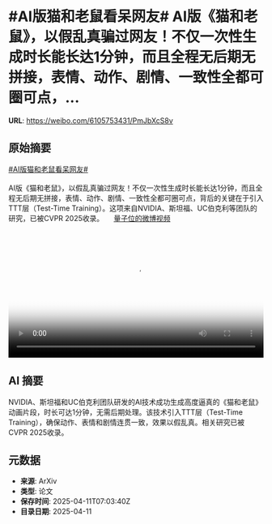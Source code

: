 # #AI版猫和老鼠看呆网友# AI版《猫和老鼠》，以假乱真骗过网友！不仅一次性生成时长能长达1分钟，而且全程无后期无拼接，表情、动作、剧情、一致性全都可圈可点，...

**URL**: https://weibo.com/6105753431/PmJbXcS8v

## 原始摘要

<a href="https://m.weibo.cn/search?containerid=231522type%3D1%26t%3D10%26q%3D%23AI%E7%89%88%E7%8C%AB%E5%92%8C%E8%80%81%E9%BC%A0%E7%9C%8B%E5%91%86%E7%BD%91%E5%8F%8B%23&amp;extparam=%23AI%E7%89%88%E7%8C%AB%E5%92%8C%E8%80%81%E9%BC%A0%E7%9C%8B%E5%91%86%E7%BD%91%E5%8F%8B%23" data-hide=""><span class="surl-text">#AI版猫和老鼠看呆网友#</span></a> <br><br>AI版《猫和老鼠》，以假乱真骗过网友！不仅一次性生成时长能长达1分钟，而且全程无后期无拼接，表情、动作、剧情、一致性全都可圈可点，背后的关键在于引入TTT层（Test-Time Training）。这项来自NVIDIA、斯坦福、UC伯克利等团队的研究，已被CVPR 2025收录。 <a href="https://video.weibo.com/show?fid=1034:5153952732217419" data-hide=""><span class="url-icon"><img style="width: 1rem;height: 1rem" src="https://h5.sinaimg.cn/upload/2015/09/25/3/timeline_card_small_video_default.png" referrerpolicy="no-referrer"></span><span class="surl-text">量子位的微博视频</span></a><br clear="both"><div style="clear: both"></div><video controls="controls" poster="https://tvax1.sinaimg.cn/orj480/006Fd7o3ly1i0bwepkfubj30u01hcady.jpg" style="width: 100%"><source src="https://f.video.weibocdn.com/o0/DppQcaoplx08nmMzUwpW01041200iOiQ0E010.mp4?label=mp4_720p&amp;template=720x1280.24.0&amp;ori=0&amp;ps=1CwnkDw1GXwCQx&amp;Expires=1744358552&amp;ssig=GGvsgRR91j&amp;KID=unistore,video"><source src="https://f.video.weibocdn.com/o0/nJUSHj7Vlx08nmMzLyHS01041200bspb0E010.mp4?label=mp4_hd&amp;template=540x960.24.0&amp;ori=0&amp;ps=1CwnkDw1GXwCQx&amp;Expires=1744358552&amp;ssig=mmk%2BG0qxd5&amp;KID=unistore,video"><source src="https://f.video.weibocdn.com/o0/CwH2vmlZlx08nmMzqn0c010412006A060E010.mp4?label=mp4_ld&amp;template=360x640.24.0&amp;ori=0&amp;ps=1CwnkDw1GXwCQx&amp;Expires=1744358552&amp;ssig=NZkCw6mYnW&amp;KID=unistore,video"><p>视频无法显示，请前往<a href="https://video.weibo.com/show?fid=1034%3A5153952732217419" target="_blank" rel="noopener noreferrer">微博视频</a>观看。</p></video>

## AI 摘要

NVIDIA、斯坦福和UC伯克利团队研发的AI技术成功生成高度逼真的《猫和老鼠》动画片段，时长可达1分钟，无需后期处理。该技术引入TTT层（Test-Time Training），确保动作、表情和剧情连贯一致，效果以假乱真。相关研究已被CVPR 2025收录。

## 元数据

- **来源**: ArXiv
- **类型**: 论文
- **保存时间**: 2025-04-11T07:03:40Z
- **目录日期**: 2025-04-11
